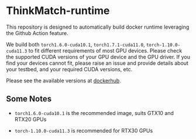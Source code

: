 # ThinkMatch-runtime

This repository is designed to automatically build docker runtime leveraging the Github Action feature.

We build both ``torch1.6.0-cuda10.1``, ``torch1.7.1-cuda11.0``, ``torch-1.10.0-cuda11.3`` to fit different requirements of most GPU devices. Please check the supported CUDA versions of your GPU device and the GPU driver. If you find your devices cannot fit, please raise an issue and provide details about your testbed, and your required CUDA versions, etc. 

Please see the available versions at [dockerhub](https://hub.docker.com/repository/registry-1.docker.io/runzhongwang/thinkmatch/general).


## Some Notes

* ``torch1.6.0-cuda10.1`` is the recommended image, suits GTX10 and RTX20 GPUs


* ``torch-1.10.0-cuda11.3`` is recommended for RTX30 GPUs
